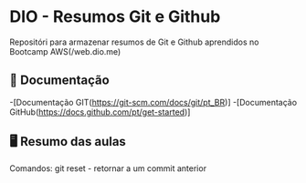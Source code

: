 
# DIO - Resumos Git e Github

Repositóri para armazenar resumos de Git e Github 
aprendidos no Bootcamp AWS(/web.dio.me)

## 📝 Documentação

-[Documentação GIT(https://git-scm.com/docs/git/pt_BR)]
-[Documentação GitHub(https://docs.github.com/pt/get-started)]

## 🖥 Resumo das aulas 
Comandos:
git reset - retornar a um commit anterior 

